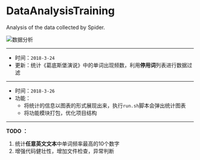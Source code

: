 # DataAnalysisTraining
Analysis of the data collected by Spider.


![数据分析](https://m.qpic.cn/psb?/V14BLyqR3DKLPG/gaq7k0p*NiNmYee015FKObc3VqTnWgarYKCJdfjI5eE!/b/dF4BAAAAAAAA&bo=hwJ4AQAAAAARB8w!&rf=viewer_4)

---

- 时间：`2018-3-24` 
- 更新：统计《葛底斯堡演说》中的单词出现频数，利用**停用词**列表进行数据过滤

---

- 时间：`2018-3-26` 
- 功能：
    - 将统计的信息以图表的形式展现出来，执行`run.sh`脚本会弹出统计图表
    - 将功能模块打包，优化项目结构

---

**TODO ：**

1. 统计**任意英文文本**中单词频率最高的10个数字
2. 增强代码健壮性，增加文件检查，异常判断

